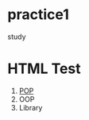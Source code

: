 # practice1
study


<!doctype html>
<html lang="ko">

<head>
<meta charset="utf-8">
<title>YH's web</title>

<meta name="viewport" content="width=1190">
</head>


<body>
<h1>HTML Test</h1>
<ol>
<li><a href="test_POP.html" target="_blank" title="POP Wiki">POP</a></li>
<li>OOP</li>
<li>Library</li>
</ol>
</html>
